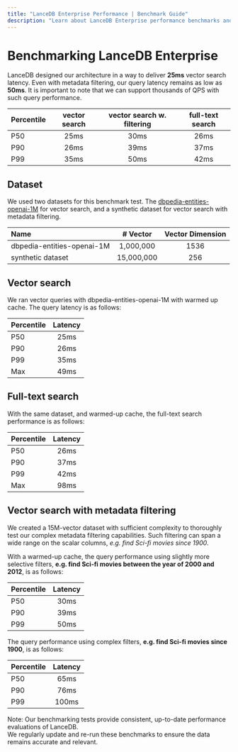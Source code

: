```yaml
---
title: "LanceDB Enterprise Performance | Benchmark Guide"
description: "Learn about LanceDB Enterprise performance benchmarks and metrics. Includes query performance, scalability tests, and comparison with other vector databases."
---
```


# Benchmarking LanceDB Enterprise

LanceDB designed our architecture in a way to deliver **25ms** vector search latency.
Even with metadata filtering, our query latency remains as low as **50ms**.
It is important to note that we can support thousands of QPS with such query performance.

| Percentile | vector search | vector search w. filtering | full-text search |
|:----------|:--------------:|:--------------:|:--------------:|
| P50 | 25ms         |  30ms         | 26ms         |
| P90 | 26ms         |  39ms         | 37ms         |
| P99 | 35ms         |  50ms         | 42ms         |


## Dataset

We used two datasets for this benchmark test. The [dbpedia-entities-openai-1M](https://huggingface.co/datasets/KShivendu/dbpedia-entities-openai-1M) 
for vector search, and a synthetic dataset for vector search with metadata filtering. 

| Name | # Vector | Vector Dimension |
|:-------------|:--------------:|:--------------:|
| dbpedia-entities-openai-1M         | 1,000,000         | 1536 |
| synthetic dataset         | 15,000,000 | 256 |

## Vector search

We ran vector queries with dbpedia-entities-openai-1M with warmed up cache. 
The query latency is as follows:

| Percentile | Latency|
|:-------------|:--------------:|
| P50         | 25ms         | 
| P90         | 26ms         |
| P99         | 35ms         |
| Max         | 49ms         |

## Full-text search

With the same dataset, and warmed-up cache, the full-text search performance is as follows:

| Percentile | Latency|
|:-------------|:--------------:|
| P50         | 26ms         | 
| P90         | 37ms         |
| P99         | 42ms         |
| Max         | 98ms         |

## Vector search with metadata filtering
We created a 15M-vector dataset with sufficient complexity to thoroughly test our complex metadata filtering capabilities. 
Such filtering can span a wide range on the scalar columns, _e.g. find Sci-fi movies since 1900_. 

With a warmed-up cache, the query performance using slightly more selective filters, 
**e.g. find Sci-fi movies between the year of 2000 and 2012**, is as follows: 

| Percentile | Latency|
|:-------------|:--------------:|
| P50         | 30ms         | 
| P90         | 39ms         |
| P99         | 50ms         |

The query performance using complex filters, **e.g. find Sci-fi movies since 1900**, is as follows:

| Percentile | Latency|
|:-------------|:--------------:|
| P50         | 65ms         | 
| P90         | 76ms         |
| P99         | 100ms        |

Note: Our benchmarking tests provide consistent, up-to-date performance evaluations of LanceDB.  
We regularly update and re-run these benchmarks to ensure the data remains accurate and relevant. 
